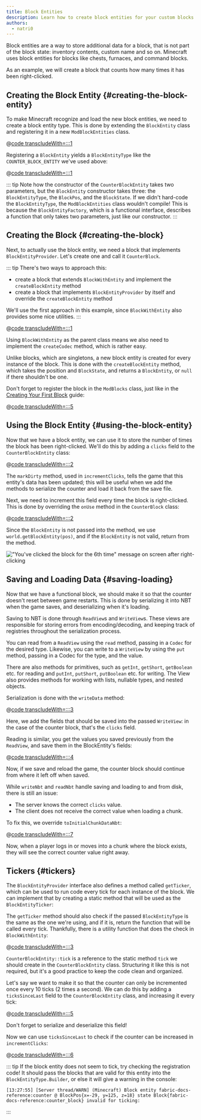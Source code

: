 ```yaml
---
title: Block Entities
description: Learn how to create block entities for your custom blocks.
authors:
  - natri0
---
```


Block entities are a way to store additional data for a block, that is not part of the block state: inventory contents, custom name and so on.
Minecraft uses block entities for blocks like chests, furnaces, and command blocks.

As an example, we will create a block that counts how many times it has been right-clicked.

## Creating the Block Entity {#creating-the-block-entity}

To make Minecraft recognize and load the new block entities, we need to create a block entity type. This is done by extending the `BlockEntity` class and registering it in a new `ModBlockEntities` class.

@[code transcludeWith=:::1](@/reference/1.21.8/src/main/java/com/example/docs/block/entity/custom/CounterBlockEntity.java)

Registering a `BlockEntity` yields a `BlockEntityType` like the `COUNTER_BLOCK_ENTITY` we've used above:

@[code transcludeWith=:::1](@/reference/1.21.8/src/main/java/com/example/docs/block/entity/ModBlockEntities.java)

::: tip
Note how the constructor of the `CounterBlockEntity` takes two parameters, but the `BlockEntity` constructor takes three: the `BlockEntityType`, the `BlockPos`, and the `BlockState`.
If we didn't hard-code the `BlockEntityType`, the `ModBlockEntities` class wouldn't compile! This is because the `BlockEntityFactory`, which is a functional interface, describes a function that only takes two parameters, just like our constructor.
:::

## Creating the Block {#creating-the-block}

Next, to actually use the block entity, we need a block that implements `BlockEntityProvider`. Let's create one and call it `CounterBlock`.

::: tip
There's two ways to approach this:

- create a block that extends `BlockWithEntity` and implement the `createBlockEntity` method
- create a block that implements `BlockEntityProvider` by itself and override the `createBlockEntity` method

We'll use the first approach in this example, since `BlockWithEntity` also provides some nice utilities.
:::

@[code transcludeWith=:::1](@/reference/1.21.8/src/main/java/com/example/docs/block/custom/CounterBlock.java)

Using `BlockWithEntity` as the parent class means we also need to implement the `createCodec` method, which is rather easy.

Unlike blocks, which are singletons, a new block entity is created for every instance of the block. This is done with the `createBlockEntity` method, which takes the position and `BlockState`, and returns a `BlockEntity`, or `null` if there shouldn't be one.

Don't forget to register the block in the `ModBlocks` class, just like in the [Creating Your First Block](../blocks/first-block) guide:

@[code transcludeWith=:::5](@/reference/1.21.8/src/main/java/com/example/docs/block/ModBlocks.java)

## Using the Block Entity {#using-the-block-entity}

Now that we have a block entity, we can use it to store the number of times the block has been right-clicked. We'll do this by adding a `clicks` field to the `CounterBlockEntity` class:

@[code transcludeWith=:::2](@/reference/1.21.8/src/main/java/com/example/docs/block/entity/custom/CounterBlockEntity.java)

The `markDirty` method, used in `incrementClicks`, tells the game that this entity's data has been updated; this will be useful when we add the methods to serialize the counter and load it back from the save file.

Next, we need to increment this field every time the block is right-clicked. This is done by overriding the `onUse` method in the `CounterBlock` class:

@[code transcludeWith=:::2](@/reference/1.21.8/src/main/java/com/example/docs/block/custom/CounterBlock.java)

Since the `BlockEntity` is not passed into the method, we use `world.getBlockEntity(pos)`, and if the `BlockEntity` is not valid, return from the method.

!["You've clicked the block for the 6th time" message on screen after right-clicking](/assets/develop/blocks/block_entities_1.png)

## Saving and Loading Data {#saving-loading}

Now that we have a functional block, we should make it so that the counter doesn't reset between game restarts. This is done by serializing it into NBT when the game saves, and deserializing when it's loading.

Saving to NBT is done through `ReadView`s and `WriteView`s. These views are responsible for storing errors from encoding/decoding, and keeping track of registries throughout the serialization process.

You can read from a `ReadView` using the `read` method, passing in a `Codec` for the desired type. Likewise, you can write to a `WriteView` by using the `put` method, passing in a Codec for the type, and the value.

There are also methods for primitives, such as `getInt`, `getShort`, `getBoolean` etc. for reading and `putInt`, `putShort`, `putBoolean` etc. for writing. The View also provides methods for working with lists, nullable types, and nested objects.

Serialization is done with the `writeData` method:

@[code transcludeWith=:::3](@/reference/1.21.8/src/main/java/com/example/docs/block/entity/custom/CounterBlockEntity.java)

Here, we add the fields that should be saved into the passed `WriteView`: in the case of the counter block, that's the `clicks` field.

Reading is similar, you get the values you saved previously from the `ReadView`, and save them in the BlockEntity's fields:

@[code transcludeWith=:::4](@/reference/1.21.8/src/main/java/com/example/docs/block/entity/custom/CounterBlockEntity.java)

Now, if we save and reload the game, the counter block should continue from where it left off when saved.

While `writeNbt` and `readNbt` handle saving and loading to and from disk, there is still an issue:

- The server knows the correct `clicks` value.
- The client does not receive the correct value when loading a chunk.

To fix this, we override `toInitialChunkDataNbt`:

@[code transcludeWith=:::7](@/reference/1.21.8/src/main/java/com/example/docs/block/entity/custom/CounterBlockEntity.java)

Now, when a player logs in or moves into a chunk where the block exists, they will see the correct counter value right away.

## Tickers {#tickers}

The `BlockEntityProvider` interface also defines a method called `getTicker`, which can be used to run code every tick for each instance of the block. We can implement that by creating a static method that will be used as the `BlockEntityTicker`:

The `getTicker` method should also check if the passed `BlockEntityType` is the same as the one we're using, and if it is, return the function that will be called every tick. Thankfully, there is a utility function that does the check in `BlockWithEntity`:

@[code transcludeWith=:::3](@/reference/1.21.8/src/main/java/com/example/docs/block/custom/CounterBlock.java)

`CounterBlockEntity::tick` is a reference to the static method `tick` we should create in the `CounterBlockEntity` class. Structuring it like this is not required, but it's a good practice to keep the code clean and organized.

Let's say we want to make it so that the counter can only be incremented once every 10 ticks (2 times a second). We can do this by adding a `ticksSinceLast` field to the `CounterBlockEntity` class, and increasing it every tick:

@[code transcludeWith=:::5](@/reference/1.21.8/src/main/java/com/example/docs/block/entity/custom/CounterBlockEntity.java)

Don't forget to serialize and deserialize this field!

Now we can use `ticksSinceLast` to check if the counter can be increased in `incrementClicks`:

@[code transcludeWith=:::6](@/reference/1.21.8/src/main/java/com/example/docs/block/entity/custom/CounterBlockEntity.java)

::: tip
If the block entity does not seem to tick, try checking the registration code! It should pass the blocks that are valid for this entity into the `BlockEntityType.Builder`, or else it will give a warning in the console:

```text
[13:27:55] [Server thread/WARN] (Minecraft) Block entity fabric-docs-reference:counter @ BlockPos{x=-29, y=125, z=18} state Block{fabric-docs-reference:counter_block} invalid for ticking:
```

:::
